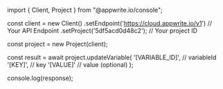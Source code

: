import { Client, Project } from "@appwrite.io/console";

const client = new Client()
    .setEndpoint('https://cloud.appwrite.io/v1') // Your API Endpoint
    .setProject('5df5acd0d48c2'); // Your project ID

const project = new Project(client);

const result = await project.updateVariable(
    '[VARIABLE_ID]', // variableId
    '[KEY]', // key
    '[VALUE]' // value (optional)
);

console.log(response);
